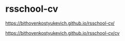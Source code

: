 # rsschool-cv
https://bithovenkostyukevich.github.io/rsschool-cv/

https://bithovenkostyukevich.github.io/rsschool-cv/cv


